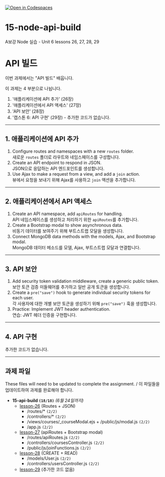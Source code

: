 [![Open in Codespaces](https://classroom.github.com/assets/launch-codespace-7f7980b617ed060a017424585567c406b6ee15c891e84e1186181d67ecf80aa0.svg)](https://classroom.github.com/open-in-codespaces?assignment_repo_id=15254719)

# 15-node-api-build

A보강 Node 실습 - Unit 6 lessons 26, 27, 28, 29

# API 빌드

이번 과제에서는 "API 빌드" 배웁니다.

이 과제는 4 부분으로 나뉩니다.

1. '애플리케이션에 API 추가' (26장)
2. '애플리케이션에서 API 액세스' (27장)
3. 'API 보안' (28장)
4. '캡스톤 6: API 구현' (29장) - 추가한 코드가 없습니다.

---

## 1. 애플리케이션에 API 추가

1. Configure routes and namespaces with a new `routes` folder.<br>
   새로운 `routes` 폴더로 라우트와 네임스페이스를 구성합니다.
2. Create an API endpoint to respond in JSON.<br>
   JSON으로 응답하는 API 엔드포인트를 생성합니다.
3. Use Ajax to make a request from a view, and add a `join` action.<br>
   뷰에서 요청을 보내기 위해 Ajax를 사용하고 `join` 액션을 추가합니다.

---

## 2. 애플리케이션에서 API 액세스

1. Create an API namespace, add `apiRoutes` for handling.<br>
   API 네임스페이스를 생성하고 처리하기 위한 `apiRoutes`를 추가합니다.
2. Create a Bootstrap modal to show asynchronous data.<br>
   비동기 데이터를 보여주기 위해 부트스트랩 모달을 생성합니다.
3. Connect MongoDB data methods with the models, Ajax, and Bootstrap modal.<br>
   MongoDB 데이터 메소드를 모델, Ajax, 부트스트랩 모달과 연결합니다.

---

## 3. API 보안

1. Add security token validation middleware, create a generic public token.<br>
   보안 토큰 검증 미들웨어를 추가하고 일반 공개 토큰을 생성합니다.
2. Create a `pre("save")` hook to generate individual security tokens for each user.<br>
   각 사용자에 대한 개별 보안 토큰을 생성하기 위해 `pre("save")` 훅을 생성합니다.
3. Practice: Implement JWT header authentication.<br>
   연습: JWT 헤더 인증을 구현합니다.

---

## 4. API 구현

추가한 코드가 없습니다.

---

## 과제 파일

These files will need to be updated to complete the assignment. / 이 파일들을 업데이트하여 과제를 완료해야 합니다.

- **15-api-build `(18/18)`** _(6월 24일까지)_
  - [lesson-26](./lesson-26) (Routes + JSON)
    - /routes/\* `(2/2)`
    - /controllers/\* `(2/2)`
    - /views/courses/\_courseModal.ejs + /public/js/modal.js `(2/2)`
    - /app.js `(2/2)`
  - [lesson-27](./lesson-27) (apiRoutes + Bootstrap modal)
    - /routes/apiRoutes.js `(2/2)`
    - /controllers/coursesController.js `(2/2)`
    - /public/js/joinFunctions.js `(2/2)`
  - [lesson-28](./lesson-28) (CREATE + READ)
    - /models/User.js `(2/2)`
    - /controllers/usersController.js `(2/2)`
  - [lesson-29](./lesson-29) (추가한 코드 없음)
